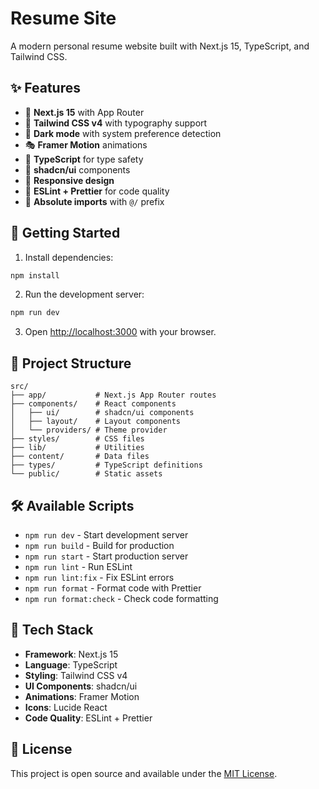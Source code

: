# Resume Site

A modern personal resume website built with Next.js 15, TypeScript, and Tailwind CSS.

## ✨ Features

- 🚀 **Next.js 15** with App Router
- 🎨 **Tailwind CSS v4** with typography support
- 🌙 **Dark mode** with system preference detection
- 🎭 **Framer Motion** animations
- 🎯 **TypeScript** for type safety
- 🎨 **shadcn/ui** components
- 📱 **Responsive design**
- 🔧 **ESLint + Prettier** for code quality
- 📝 **Absolute imports** with `@/` prefix

## 🚀 Getting Started

1. Install dependencies:
```bash
npm install
```

2. Run the development server:
```bash
npm run dev
```

3. Open [http://localhost:3000](http://localhost:3000) with your browser.

## 📁 Project Structure

```
src/
├── app/           # Next.js App Router routes
├── components/    # React components
│   ├── ui/        # shadcn/ui components
│   ├── layout/    # Layout components
│   └── providers/ # Theme provider
├── styles/        # CSS files
├── lib/           # Utilities
├── content/       # Data files
├── types/         # TypeScript definitions
└── public/        # Static assets
```

## 🛠️ Available Scripts

- `npm run dev` - Start development server
- `npm run build` - Build for production
- `npm run start` - Start production server
- `npm run lint` - Run ESLint
- `npm run lint:fix` - Fix ESLint errors
- `npm run format` - Format code with Prettier
- `npm run format:check` - Check code formatting

## 🎨 Tech Stack

- **Framework**: Next.js 15
- **Language**: TypeScript
- **Styling**: Tailwind CSS v4
- **UI Components**: shadcn/ui
- **Animations**: Framer Motion
- **Icons**: Lucide React
- **Code Quality**: ESLint + Prettier

## 📄 License

This project is open source and available under the [MIT License](LICENSE).
